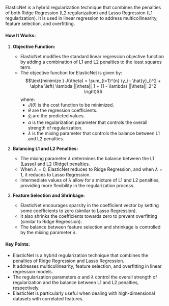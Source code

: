 ElasticNet is a hybrid regularization technique that combines the penalties of both Ridge Regression (L2 regularization) and Lasso Regression (L1 regularization). It is used in linear regression to address multicollinearity, feature selection, and overfitting.

#### How It Works:

1. **Objective Function:**
   - ElasticNet modifies the standard linear regression objective function by adding a combination of L1 and L2 penalties to the least squares term.
   - The objective function for ElasticNet is given by:
     $$\text{minimize } J(\theta) = \sum_{i=1}^{n} (y_i - \hat{y}_i)^2 + \alpha \left( \lambda ||\theta||_1 + (1 - \lambda) ||\theta||_2^2 \right)$$
     where:
     - $J(\theta)$ is the cost function to be minimized.
     - $\theta$ are the regression coefficients.
     - $\hat{y}_i$ are the predicted values.
     - $\alpha$ is the regularization parameter that controls the overall strength of regularization.
     - $\lambda$ is the mixing parameter that controls the balance between L1 and L2 penalties.

2. **Balancing L1 and L2 Penalties:**
   - The mixing parameter $\lambda$ determines the balance between the L1 (Lasso) and L2 (Ridge) penalties.
   - When $\lambda = 0$, ElasticNet reduces to Ridge Regression, and when $\lambda = 1$, it reduces to Lasso Regression.
   - Intermediate values of $\lambda$ allow for a mixture of L1 and L2 penalties, providing more flexibility in the regularization process.

3. **Feature Selection and Shrinkage:**
   - ElasticNet encourages sparsity in the coefficient vector by setting some coefficients to zero (similar to Lasso Regression).
   - It also shrinks the coefficients towards zero to prevent overfitting (similar to Ridge Regression).
   - The balance between feature selection and shrinkage is controlled by the mixing parameter $\lambda$.

#### Key Points:

- ElasticNet is a hybrid regularization technique that combines the penalties of Ridge Regression and Lasso Regression.
- It addresses multicollinearity, feature selection, and overfitting in linear regression models.
- The regularization parameters $\alpha$ and $\lambda$ control the overall strength of regularization and the balance between L1 and L2 penalties, respectively.
- ElasticNet is particularly useful when dealing with high-dimensional datasets with correlated features.
